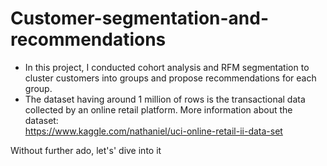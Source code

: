 # Customer-segmentation-and-recommendations

+ In this project, I conducted cohort analysis and RFM segmentation to cluster customers into groups and propose recommendations for each group. 
+ The dataset having around 1 million of rows is the transactional data collected by an online retail platform. More information about the dataset:<br> https://www.kaggle.com/nathaniel/uci-online-retail-ii-data-set<br>

Without further ado, let's' dive into it



 

